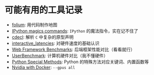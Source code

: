 # 可能有用的工具记录


- [folium](https://python-visualization.github.io/folium/): 用代码制作地图
- [IPython magics commands](https://ipython.readthedocs.io/en/stable/interactive/magics.html): `IPython` 的魔法指令，实在记不住了
- [cdecl](https://cdecl.org/): 解析 `C` 中复杂的原型声明
- [interactive_latencies](https://colin-scott.github.io/personal_website/research/interactive_latency.html): 对硬件速度的基础认识
- [Web Framework Benchmarks](https://www.techempower.com/benchmarks/#section=intro): 后端框架性能对比（看看就行）
- [UserBenchmark](https://www.userbenchmark.com/): 计算机硬件对比（我不懂硬件）
- [Python Special Methods](https://diveintopython3.net/special-method-names.html): Python 的特殊方法对应关键词、内置函数等
- [Nvidia with Docker](https://docs.nvidia.com/datacenter/cloud-native/container-toolkit/user-guide.html): `--gpus all`

